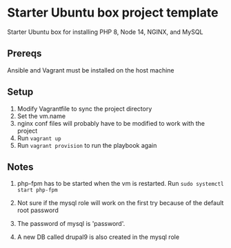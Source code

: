 # Starter Ubuntu box project template
Starter Ubuntu box for installing PHP 8, Node 14, NGINX, and MySQL

## Prereqs
Ansible and Vagrant must be installed on the host machine

## Setup
1. Modify Vagrantfile to sync the project directory
2. Set the vm.name
3. nginx conf files will probably have to be modified to work with the project
4. Run `vagrant up`
5. Run `vagrant provision` to run the playbook again

## Notes
1. php-fpm has to be started when the vm is restarted. Run `sudo systemctl start php-fpm`

2. Not sure if the mysql role will work on the first try because of the
default root password

3. The password of mysql is 'password'.
4. A new DB called drupal9 is also created in the mysql role

